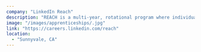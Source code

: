 ```yaml
---
company: "LinkedIn Reach"
description: "REACH is a multi-year, rotational program where individuals with non-traditional backgrounds rotate through various levels of technical roles at the company."
image: "/images/apprenticeships/.jpg"
link: "https://careers.linkedin.com/reach"
location:
  - "Sunnyvale, CA"
---
```

